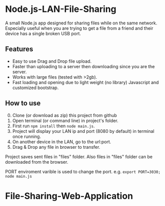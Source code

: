 # Node.js-LAN-File-Sharing
A small Node.js app designed for sharing files while on the same network. Especially useful when you are trying to get a file from a friend and their device has a single broken USB port.

## Features
- Easy to use Drag and Drop file upload.
- Faster than uploading to a server then downloading since you are the server.
- Works with large files (tested with >2gb).
- Fast loading and opening due to light weight (no library) Javascript and customized bootstrap.

## How to use
0. Clone (or download as zip) this project from github
0. Open terminal (or command line) in project's folder.
0. First run ```npm install``` then ```node main.js```.
0. Project will display your LAN ip and port (8080 by default) in terminal once running.
0. On another device in the LAN, go to the url:port.
0. Drag & Drop any file in browser to transfer.

Project saves sent files in "files" folder. Also files in "files" folder can be downloaded from the browser.

PORT enviroment varible is used to change the port. e.g. ```export PORT=3030; node main.js```
# File-Sharing-Web-Application

